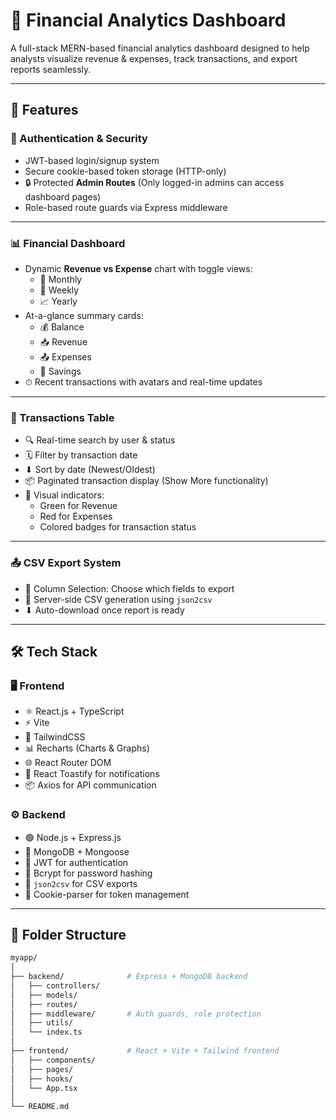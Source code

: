 # 💸 Financial Analytics Dashboard

A full-stack MERN-based financial analytics dashboard designed to help analysts visualize revenue & expenses, track transactions, and export reports seamlessly.

---

## 🚀 Features

### 🔐 Authentication & Security
- JWT-based login/signup system  
- Secure cookie-based token storage (HTTP-only)
- 🔒 Protected **Admin Routes** (Only logged-in admins can access dashboard pages)
- Role-based route guards via Express middleware

---

### 📊 Financial Dashboard
- Dynamic **Revenue vs Expense** chart with toggle views:
  - 📅 Monthly
  - 📆 Weekly
  - 📈 Yearly
- At-a-glance summary cards:
  - 💰 Balance
  - 📥 Revenue
  - 📤 Expenses
  - 🏦 Savings
- ⏱ Recent transactions with avatars and real-time updates

---

### 📁 Transactions Table
- 🔍 Real-time search by user & status
- 🗓 Filter by transaction date
- ⬇ Sort by date (Newest/Oldest)
- 📦 Paginated transaction display (Show More functionality)
- 🎨 Visual indicators:
  - Green for Revenue
  - Red for Expenses
  - Colored badges for transaction status

---

### 📤 CSV Export System
- 🧩 Column Selection: Choose which fields to export
- 🧾 Server-side CSV generation using `json2csv`
- ⬇ Auto-download once report is ready

---

## 🛠 Tech Stack

### 🖥 Frontend
- ⚛️ React.js + TypeScript
- ⚡ Vite
- 💨 TailwindCSS
- 📊 Recharts (Charts & Graphs)
- 🌐 React Router DOM
- 🔔 React Toastify for notifications
- 📦 Axios for API communication

### ⚙ Backend
- 🟢 Node.js + Express.js
- 🍃 MongoDB + Mongoose
- 🔐 JWT for authentication
- 🧂 Bcrypt for password hashing
- 📄 `json2csv` for CSV exports
- 🍪 Cookie-parser for token management

---

## 📁 Folder Structure

```bash
myapp/
│
├── backend/              # Express + MongoDB backend
│   ├── controllers/
│   ├── models/
│   ├── routes/
│   ├── middleware/       # Auth guards, role protection
│   ├── utils/
│   └── index.ts
│
├── frontend/             # React + Vite + Tailwind frontend
│   ├── components/
│   ├── pages/
│   ├── hooks/
│   └── App.tsx
│
└── README.md
